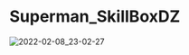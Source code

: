 # Superman_SkillBoxDZ
 
![2022-02-08_23-02-27](https://user-images.githubusercontent.com/37297335/153066788-e51fa3d9-15ee-4f54-ab67-0b593a67c116.png)

